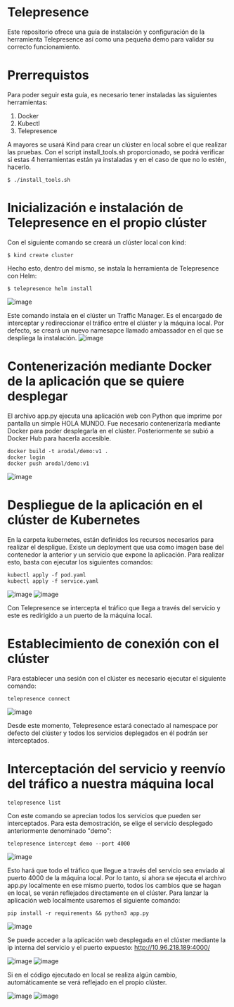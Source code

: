 # Telepresence
Este repositorio ofrece una guía de instalación y configuración de la herramienta Telepresence así como una pequeña demo para validar su correcto funcionamiento.

# Prerrequistos
Para poder seguir esta guía, es necesario tener instaladas las siguientes herramientas:
1. Docker
2. Kubectl
3. Telepresence

A mayores se usará Kind para crear un clúster en local sobre el que realizar las pruebas. Con el script install_tools.sh proporcionado, se podrá verificar si estas 4 herramientas están ya instaladas y en el caso de que no lo estén, hacerlo.
```
$ ./install_tools.sh
```

# Inicialización e instalación de Telepresence en el propio clúster 
Con el siguiente comando se creará un clúster local con kind:
```
$ kind create cluster
```
Hecho esto, dentro del mismo, se instala la herramienta de Telepresence con Helm:
```
$ telepresence helm install
```
![image](https://github.com/arodalfer/telepresence/assets/136476284/f823ab77-0267-422e-94a8-4aa9c40c8b0b)

Este comando instala en el clúster un Traffic Manager. Es el encargado de interceptar y redireccionar el tráfico entre el clúster y la máquina local. Por defecto, se creará un nuevo namesapce llamado ambassador en el que se despliega la instalación.
![image](https://github.com/arodalfer/telepresence/assets/136476284/75db7764-9d5e-46ff-a44f-fb3c4a7a8721)

# Contenerización mediante Docker de la aplicación que se quiere desplegar
El archivo app.py ejecuta una aplicación web con Python que imprime por pantalla un simple HOLA MUNDO. Fue necesario contenerizarla mediante Docker para poder desplegarla en el clúster. Posteriormente se subió a Docker Hub para hacerla accesible.
```
docker build -t arodal/demo:v1 .
docker login
docker push arodal/demo:v1
```
![image](https://github.com/arodalfer/telepresence/assets/136476284/f9a0fa57-a9a1-4593-8051-9d3c84ca0198)

# Despliegue de la aplicación en el clúster de Kubernetes
En la carpeta kubernetes, están definidos los recursos necesarios para realizar el despligue. Existe un deployment que usa como imagen base del contenedor la anterior y un servicio que expone la aplicación. Para realizar esto, basta con ejecutar los siguientes comandos:
```
kubectl apply -f pod.yaml
kubectl apply -f service.yaml
```
![image](https://github.com/arodalfer/telepresence/assets/136476284/cfd288dc-5c62-4f24-ae0a-b23bdae6e862)
![image](https://github.com/arodalfer/telepresence/assets/136476284/0c063e24-4e8b-4cf9-bcf4-19c98f2d28be)

Con Telepresence se intercepta el tráfico que llega a través del servicio y este es redirigido a un puerto de la máquina local.

# Establecimiento de conexión con el clúster
Para establecer una sesión con el clúster es necesario ejecutar el siguiente comando:
```
telepresence connect
```
![image](https://github.com/arodalfer/telepresence/assets/136476284/43c44b2c-cb1b-40e6-930b-17056cd848c3)

Desde este momento, Telepresence estará conectado al namespace por defecto del clúster y todos los servicios deplegados en él podrán ser interceptados.

# Interceptación del servicio y reenvío del tráfico a nuestra máquina local
```
telepresence list
```
Con este comando se aprecian todos los servicios que pueden ser interceptados. Para esta demostración, se elige el servicio desplegado anteriormente denominado "demo":
```
telepresence intercept demo --port 4000
```
![image](https://github.com/arodalfer/telepresence/assets/136476284/30947aa4-51cb-4479-a8f5-97e744883582)

Esto hará que todo el tráfico que llegue a través del servicio sea enviado al puerto 4000 de la máquina local. Por lo tanto, si ahora se ejecuta el archivo app.py localmente en ese mismo puerto, todos los cambios que se hagan en local, se verán reflejados directamente en el clúster. Para lanzar la aplicación web localmente usaremos el siguiente comando:
```
pip install -r requirements && python3 app.py
```
![image](https://github.com/arodalfer/telepresence/assets/136476284/a388965b-9597-43ca-90a7-8c46ed2bd12b)

Se puede acceder a la aplicación web desplegada en el clúster mediante la ip interna del servicio y el puerto expuesto: http://10.96.218.189:4000/

![image](https://github.com/arodalfer/telepresence/assets/136476284/2d02538b-e638-4072-bf67-ed5dd10e0c4e)
![image](https://github.com/arodalfer/telepresence/assets/136476284/5179f09a-86c9-403b-bef1-2360646434ca)

Si en el código ejecutado en local se realiza algún cambio, automáticamente se verá reflejado en el propio clúster.

![image](https://github.com/arodalfer/telepresence/assets/136476284/0096ea79-8655-4c32-b73e-640539896bf5)
![image](https://github.com/arodalfer/telepresence/assets/136476284/3a4fe0e8-f3a3-41df-8d57-cf04813e4fde)
